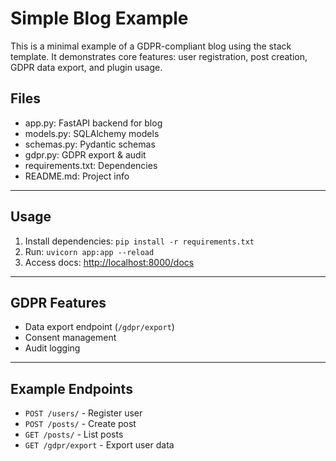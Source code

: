 # Simple Blog Example

This is a minimal example of a GDPR-compliant blog using the stack template. It demonstrates core features: user registration, post creation, GDPR data export, and plugin usage.

## Files
- app.py: FastAPI backend for blog
- models.py: SQLAlchemy models
- schemas.py: Pydantic schemas
- gdpr.py: GDPR export & audit
- requirements.txt: Dependencies
- README.md: Project info

---

## Usage
1. Install dependencies: `pip install -r requirements.txt`
2. Run: `uvicorn app:app --reload`
3. Access docs: [http://localhost:8000/docs](http://localhost:8000/docs)

---

## GDPR Features
- Data export endpoint (`/gdpr/export`)
- Consent management
- Audit logging

---

## Example Endpoints
- `POST /users/` - Register user
- `POST /posts/` - Create post
- `GET /posts/` - List posts
- `GET /gdpr/export` - Export user data
